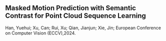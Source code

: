 ## Masked Motion Prediction with Semantic Contrast for Point Cloud Sequence Learning
Han, Yuehui; Xu, Can; Rui, Xu; Qian, Jianjun; Xie, Jin; European Conference on Computer Vision (ECCV),2024.
